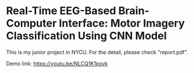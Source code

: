 #  Real-Time EEG-Based Brain-Computer Interface: Motor Imagery Classification Using CNN Model

This is my junior project in NYCU. For the detail, please check "report.pdf".  

Demo link: https://youtu.be/NLCQ1K1psvk
